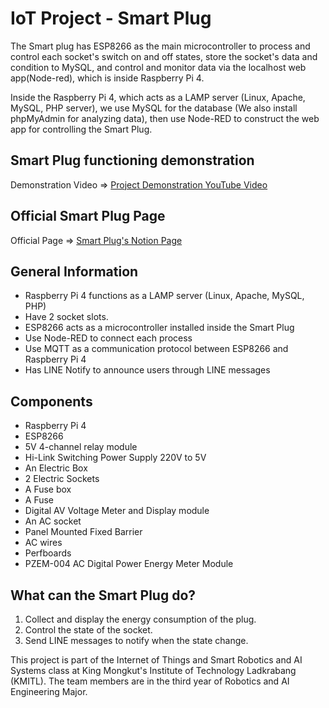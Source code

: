 # IoT Project - Smart Plug

The Smart plug has ESP8266 as the main microcontroller to process and control each socket's switch on and off states, store the socket's data and condition to MySQL, and control and monitor data via the localhost web app(Node-red), which is inside Raspberry Pi 4.

Inside the Raspberry Pi 4, which acts as a LAMP server (Linux, Apache, MySQL, PHP server), we use MySQL for the database (We also install phpMyAdmin for analyzing data), then use Node-RED to construct the web app for controlling the Smart Plug.

## Smart Plug functioning demonstration
Demonstration Video => [Project Demonstration YouTube Video](https://youtu.be/FFx-KPFvHos)

## Official Smart Plug Page
Official Page => [Smart Plug's Notion Page](https://gem-toast-375.notion.site/Smart-plug-d28bfbf477734b41ad5f5a393770ff33)

## General Information
- Raspberry Pi 4 functions as a LAMP server (Linux, Apache, MySQL, PHP)
- Have 2 socket slots.
- ESP8266 acts as a microcontroller installed inside the Smart Plug
- Use Node-RED to connect each process
- Use MQTT as a communication protocol between ESP8266 and Raspberry Pi 4
- Has LINE Notify to announce users through LINE messages

## Components
- Raspberry Pi 4
- ESP8266
- 5V 4-channel relay module
- Hi-Link Switching Power Supply 220V to 5V
- An Electric Box
- 2 Electric Sockets
- A Fuse box
- A Fuse
- Digital AV Voltage Meter and Display module
- An AC socket
- Panel Mounted Fixed Barrier
- AC wires
- Perfboards
- PZEM-004 AC Digital Power Energy Meter Module

## What can the Smart Plug do?
1. Collect and display the energy consumption of the plug.
2. Control the state of the socket.
3. Send LINE messages to notify when the state change.

This project is part of the Internet of Things and Smart Robotics and AI Systems class at King Mongkut's Institute of Technology Ladkrabang (KMITL). The team members are in the third year of Robotics and AI Engineering Major.
